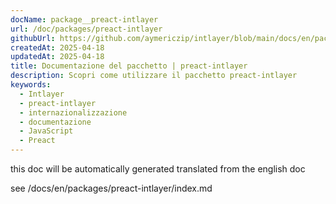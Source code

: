 ```yaml
---
docName: package__preact-intlayer
url: /doc/packages/preact-intlayer
githubUrl: https://github.com/aymericzip/intlayer/blob/main/docs/en/packages/preact-intlayer/index.md
createdAt: 2025-04-18
updatedAt: 2025-04-18
title: Documentazione del pacchetto | preact-intlayer
description: Scopri come utilizzare il pacchetto preact-intlayer
keywords:
  - Intlayer
  - preact-intlayer
  - internazionalizzazione
  - documentazione
  - JavaScript
  - Preact
---
```


this doc will be automatically generated translated from the english doc

see /docs/en/packages/preact-intlayer/index.md
